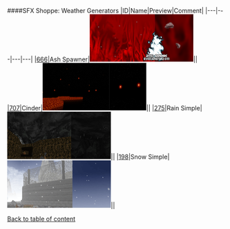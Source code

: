 ####SFX Shoppe: Weather Generators
|ID|Name|Preview|Comment|
|---|---|---|---|
|[666](https://github.com/alexey-lysiuk/Realm667-AAA-Cache/raw/master/data/0666.zip)|Ash Spawner|![Ash Spawner](images/sfxshoppe/ashspawner.png)||
|[707](https://github.com/alexey-lysiuk/Realm667-AAA-Cache/raw/master/data/0707.zip)|Cinder|![Cinder](images/sfxshoppe/cinderspawner.png)||
|[275](https://github.com/alexey-lysiuk/Realm667-AAA-Cache/raw/master/data/0275.zip)|Rain Simple|![Rain Simple](images/sfxshoppe/rainspawner.png)||
|[198](https://github.com/alexey-lysiuk/Realm667-AAA-Cache/raw/master/data/0198.zip)|Snow Simple|![Snow Simple](images/sfxshoppe/snowsimple.png)||

[Back to table of content](../readme.md)
